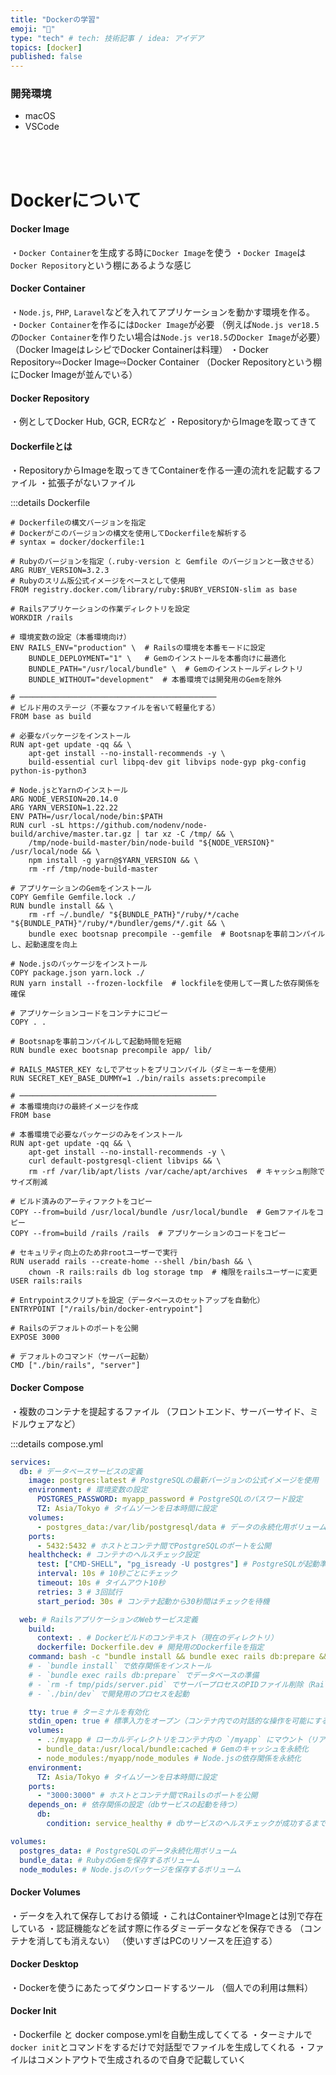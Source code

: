 ```yaml
---
title: "Dockerの学習"
emoji: "📘"
type: "tech" # tech: 技術記事 / idea: アイデア
topics: [docker]
published: false
---
```

### 開発環境
- macOS
- VSCode
<br>
<br>







# Dockerについて
#### Docker Image
・`Docker Container`を生成する時に`Docker Image`を使う
・`Docker Image`は`Docker Repository`という棚にあるような感じ






#### Docker Container
・`Node.js`, `PHP`, `Laravel`などを入れてアプリケーションを動かす環境を作る。
・`Docker Container`を作るには`Docker Image`が必要
（例えば`Node.js ver18.5`の`Docker Container`を作りたい場合は`Node.js ver18.5`の`Docker Image`が必要）
（Docker ImageはレシピでDocker Containerは料理）
・Docker Repository⇨Docker Image⇨Docker Container
（Docker Repositoryという棚にDocker Imageが並んでいる）







#### Docker Repository
・例としてDocker Hub, GCR, ECRなど
・RepositoryからImageを取ってきて









#### Dockerfileとは
・RepositoryからImageを取ってきてContainerを作る一連の流れを記載するファイル
・拡張子がないファイル




:::details Dockerfile
```rb: Dockerfile
# Dockerfileの構文バージョンを指定
# Dockerがこのバージョンの構文を使用してDockerfileを解析する
# syntax = docker/dockerfile:1

# Rubyのバージョンを指定（.ruby-version と Gemfile のバージョンと一致させる）
ARG RUBY_VERSION=3.2.3
# Rubyのスリム版公式イメージをベースとして使用
FROM registry.docker.com/library/ruby:$RUBY_VERSION-slim as base

# Railsアプリケーションの作業ディレクトリを設定
WORKDIR /rails

# 環境変数の設定（本番環境向け）
ENV RAILS_ENV="production" \  # Railsの環境を本番モードに設定
    BUNDLE_DEPLOYMENT="1" \   # Gemのインストールを本番向けに最適化
    BUNDLE_PATH="/usr/local/bundle" \  # Gemのインストールディレクトリ
    BUNDLE_WITHOUT="development"  # 本番環境では開発用のGemを除外

# ────────────────────────────────────────────
# ビルド用のステージ（不要なファイルを省いて軽量化する）
FROM base as build

# 必要なパッケージをインストール
RUN apt-get update -qq && \
    apt-get install --no-install-recommends -y \
    build-essential curl libpq-dev git libvips node-gyp pkg-config python-is-python3

# Node.jsとYarnのインストール
ARG NODE_VERSION=20.14.0
ARG YARN_VERSION=1.22.22
ENV PATH=/usr/local/node/bin:$PATH
RUN curl -sL https://github.com/nodenv/node-build/archive/master.tar.gz | tar xz -C /tmp/ && \
    /tmp/node-build-master/bin/node-build "${NODE_VERSION}" /usr/local/node && \
    npm install -g yarn@$YARN_VERSION && \
    rm -rf /tmp/node-build-master

# アプリケーションのGemをインストール
COPY Gemfile Gemfile.lock ./
RUN bundle install && \
    rm -rf ~/.bundle/ "${BUNDLE_PATH}"/ruby/*/cache "${BUNDLE_PATH}"/ruby/*/bundler/gems/*/.git && \
    bundle exec bootsnap precompile --gemfile  # Bootsnapを事前コンパイルし、起動速度を向上

# Node.jsのパッケージをインストール
COPY package.json yarn.lock ./
RUN yarn install --frozen-lockfile  # lockfileを使用して一貫した依存関係を確保

# アプリケーションコードをコンテナにコピー
COPY . .

# Bootsnapを事前コンパイルして起動時間を短縮
RUN bundle exec bootsnap precompile app/ lib/

# RAILS_MASTER_KEY なしでアセットをプリコンパイル（ダミーキーを使用）
RUN SECRET_KEY_BASE_DUMMY=1 ./bin/rails assets:precompile

# ────────────────────────────────────────────
# 本番環境向けの最終イメージを作成
FROM base

# 本番環境で必要なパッケージのみをインストール
RUN apt-get update -qq && \
    apt-get install --no-install-recommends -y \
    curl default-postgresql-client libvips && \
    rm -rf /var/lib/apt/lists /var/cache/apt/archives  # キャッシュ削除でサイズ削減

# ビルド済みのアーティファクトをコピー
COPY --from=build /usr/local/bundle /usr/local/bundle  # Gemファイルをコピー
COPY --from=build /rails /rails  # アプリケーションのコードをコピー

# セキュリティ向上のため非rootユーザーで実行
RUN useradd rails --create-home --shell /bin/bash && \
    chown -R rails:rails db log storage tmp  # 権限をrailsユーザーに変更
USER rails:rails

# Entrypointスクリプトを設定（データベースのセットアップを自動化）
ENTRYPOINT ["/rails/bin/docker-entrypoint"]

# Railsのデフォルトのポートを公開
EXPOSE 3000

# デフォルトのコマンド（サーバー起動）
CMD ["./bin/rails", "server"]
```








#### Docker Compose
・複数のコンテナを提起するファイル
（フロントエンド、サーバーサイド、ミドルウェアなど）



:::details compose.yml
```rb:compose.yml
services:
  db: # データベースサービスの定義
    image: postgres:latest # PostgreSQLの最新バージョンの公式イメージを使用
    environment: # 環境変数の設定
      POSTGRES_PASSWORD: myapp_password # PostgreSQLのパスワード設定
      TZ: Asia/Tokyo # タイムゾーンを日本時間に設定
    volumes:
      - postgres_data:/var/lib/postgresql/data # データの永続化用ボリューム
    ports:
      - 5432:5432 # ホストとコンテナ間でPostgreSQLのポートを公開
    healthcheck: # コンテナのヘルスチェック設定
      test: ["CMD-SHELL", "pg_isready -U postgres"] # PostgreSQLが起動準備完了か確認
      interval: 10s # 10秒ごとにチェック
      timeout: 10s # タイムアウト10秒
      retries: 3 # 3回試行
      start_period: 30s # コンテナ起動から30秒間はチェックを待機

  web: # RailsアプリケーションのWebサービス定義
    build:
      context: . # Dockerビルドのコンテキスト（現在のディレクトリ）
      dockerfile: Dockerfile.dev # 開発用のDockerfileを指定
    command: bash -c "bundle install && bundle exec rails db:prepare && rm -f tmp/pids/server.pid && ./bin/dev"
    # - `bundle install` で依存関係をインストール
    # - `bundle exec rails db:prepare` でデータベースの準備
    # - `rm -f tmp/pids/server.pid` でサーバープロセスのPIDファイル削除（Rails再起動時のエラー回避）
    # - `./bin/dev` で開発用のプロセスを起動

    tty: true # ターミナルを有効化
    stdin_open: true # 標準入力をオープン（コンテナ内での対話的な操作を可能にする）
    volumes:
      - .:/myapp # ローカルディレクトリをコンテナ内の `/myapp` にマウント（リアルタイムで変更を反映）
      - bundle_data:/usr/local/bundle:cached # Gemのキャッシュを永続化
      - node_modules:/myapp/node_modules # Node.jsの依存関係を永続化
    environment:
      TZ: Asia/Tokyo # タイムゾーンを日本時間に設定
    ports:
      - "3000:3000" # ホストとコンテナ間でRailsのポートを公開
    depends_on: # 依存関係の設定（dbサービスの起動を待つ）
      db:
        condition: service_healthy # dbサービスのヘルスチェックが成功するまで待機

volumes:
  postgres_data: # PostgreSQLのデータ永続化用ボリューム
  bundle_data: # RubyのGemを保存するボリューム
  node_modules: # Node.jsのパッケージを保存するボリューム
  ```







#### Docker Volumes
・データを入れて保存しておける領域
・これはContainerやImageとは別で存在している
・認証機能などを試す際に作るダミーデータなどを保存できる
（コンテナを消しても消えない）
（使いすぎはPCのリソースを圧迫する）




#### Docker Desktop
・Dockerを使うにあたってダウンロードするツール
（個人での利用は無料）





#### Docker Init
・Dockerfile と docker compose.ymlを自動生成してくてる
・ターミナルで`docker init`とコマンドをするだけで対話型でファイルを生成してくれる
・ファイルはコメントアウトで生成されるので自身で記載していく











<br>
<br>
<br>